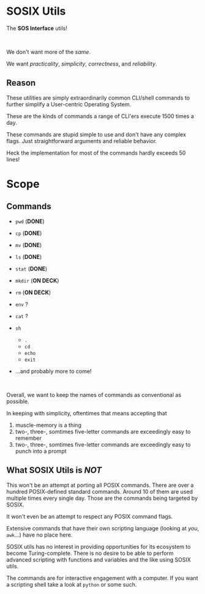 # SOSIX Utils

The **SOS Interface** utils!

<br>

We don't want more of the *same*.

We want *practicality*, *simplicity*, *correctness*, and *reliability*.

## Reason

These utilities are simply extraordinarily common CLI/shell commands to further
simplify a User-centric Operating System.

These are the kinds of commands a range of CLI'ers execute 1500 times a day.

These commands are stupid simple to use and don't have any complex flags. Just
straightforward arguments and reliable behavior.

Heck the implementation for most of the commands hardly exceeds 50 lines!

# Scope

## Commands

- `pwd` (**DONE**)
- `cp` (**DONE**)
- `mv` (**DONE**)
- `ls` (**DONE**)
- `stat` (**DONE**)
- `mkdir` (**ON DECK**)
- `rm` (**ON DECK**)
- `env` ?
- `cat` ?
- `sh`
  - `.`
  - `cd`
  - `echo`
  - `exit`

- ...and probably more to come!

<br>

Overall, we want to keep the names of commands as conventional as possible.

In keeping with simplicity, oftentimes that means accepting that

1) muscle-memory is a thing
1) two-, three-, somtimes five-letter commands are exceedingly easy to remember
1) two-, three-, somtimes five-letter commands are exceedingly easy to punch
into a prompt

## What SOSIX Utils is *NOT*

This won't be an attempt at porting all POSIX commands. There are over a
hundred POSIX-defined standard commands. Around 10 of them are used multiple
times every single day. Those are the commands being targeted by SOSIX.

It won't even be an attempt to respect any POSIX command flags.

Extensive commands that have their own scripting language (looking at *you*,
`awk`...) have no place here.

SOSIX utils has no interest in providing opportunities for its ecosystem to
become Turing-complete. There is no desire to be able to perform advanced
scripting with functions and variables and the like using SOSIX utils.

The commands are for interactive engagement with a computer. If you want a
scripting shell take a look at `python` or some such.
